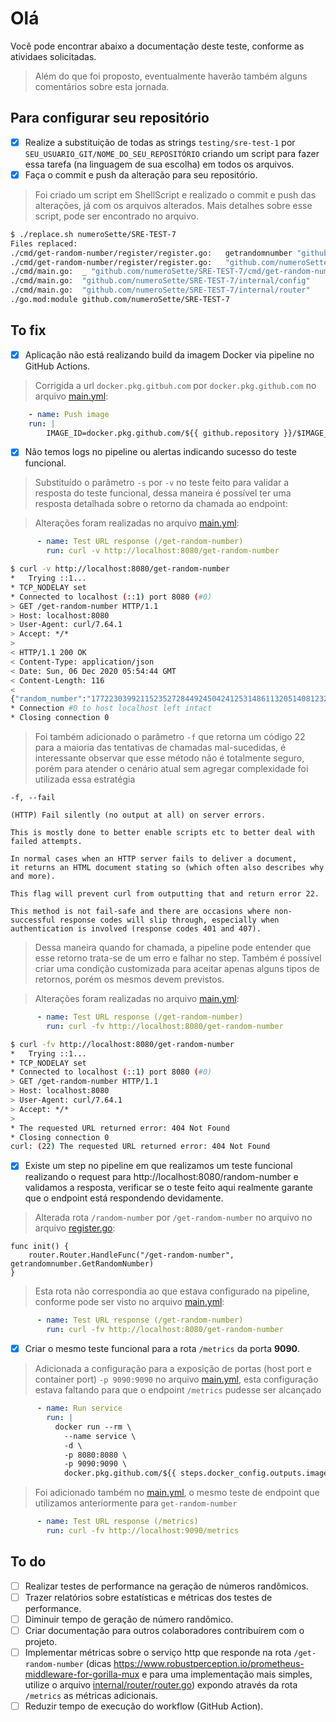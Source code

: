 # Olá

Você pode encontrar abaixo a documentação deste teste, conforme as atividaes solicitadas.
> Além do que foi proposto, eventualmente haverão também alguns comentários sobre esta jornada.

## Para configurar seu repositório

- [x] Realize a substituição de todas as strings `testing/sre-test-1` por `SEU_USUARIO_GIT/NOME_DO_SEU_REPOSITÓRIO` criando um script para fazer essa tarefa (na linguagem de sua escolha) em todos os arquivos.
- [x] Faça o commit e push da alteração para seu repositório.

> Foi criado um script em ShellScript e realizado o commit e push das alterações, já com os arquivos alterados. Mais detalhes sobre esse script, pode ser encontrado no arquivo.

```sh
$ ./replace.sh numeroSette/SRE-TEST-7
Files replaced:
./cmd/get-random-number/register/register.go:   getrandomnumber "github.com/numeroSette/SRE-TEST-7/cmd/get-random-number"
./cmd/get-random-number/register/register.go:   "github.com/numeroSette/SRE-TEST-7/internal/router"
./cmd/main.go:  _ "github.com/numeroSette/SRE-TEST-7/cmd/get-random-number/register"
./cmd/main.go:  "github.com/numeroSette/SRE-TEST-7/internal/config"
./cmd/main.go:  "github.com/numeroSette/SRE-TEST-7/internal/router"
./go.mod:module github.com/numeroSette/SRE-TEST-7
```

## To fix

- [x] Aplicação não está realizando build da imagem Docker via pipeline no GitHub Actions.

> Corrigida a url `docker.pkg.gitbuh.com` por `docker.pkg.github.com` no arquivo [main.yml](.github/workflows/main.yml):

```yaml
    - name: Push image
    run: |
        IMAGE_ID=docker.pkg.github.com/${{ github.repository }}/$IMAGE_NAME
```

- [x] Não temos logs no pipeline ou alertas indicando sucesso do teste funcional.

> Substituído o parâmetro `-s` por `-v` no teste feito para validar a resposta do teste funcional, dessa maneira é possível ter uma resposta detalhada sobre o retorno da chamada ao endpoint:

> Alterações foram realizadas no arquivo [main.yml](.github/workflows/main.yml):

```yaml
      - name: Test URL response (/get-random-number)
        run: curl -v http://localhost:8080/get-random-number
```

```sh
$ curl -v http://localhost:8080/get-random-number
*   Trying ::1...
* TCP_NODELAY set
* Connected to localhost (::1) port 8080 (#0)
> GET /get-random-number HTTP/1.1
> Host: localhost:8080
> User-Agent: curl/7.64.1
> Accept: */*
> 
< HTTP/1.1 200 OK
< Content-Type: application/json
< Date: Sun, 06 Dec 2020 05:54:44 GMT
< Content-Length: 116
< 
{"random_number":"17722303992115235272844924504241253148611320514081232194338332455231136341816473746263514294410"}
* Connection #0 to host localhost left intact
* Closing connection 0
```

> Foi também adicionado o parâmetro `-f` que retorna um código 22 para a maioria das tentativas de chamadas mal-sucedidas, é interessante observar que esse método não é totalmente seguro, porém para atender o cenário atual sem agregar complexidade foi utilizada essa estratégia

```text
-f, --fail

(HTTP) Fail silently (no output at all) on server errors. 

This is mostly done to better enable scripts etc to better deal with failed attempts. 

In normal cases when an HTTP server fails to deliver a document, 
it returns an HTML document stating so (which often also describes why and more). 

This flag will prevent curl from outputting that and return error 22.

This method is not fail-safe and there are occasions where non-successful response codes will slip through, especially when authentication is involved (response codes 401 and 407).
```

> Dessa maneira quando for chamada, a pipeline pode entender que esse retorno trata-se de um erro e falhar no step. Também é possível criar uma condição customizada para aceitar apenas alguns tipos de retornos, porém os mesmos devem previstos.

> Alterações foram realizadas no arquivo [main.yml](.github/workflows/main.yml):

```yaml
      - name: Test URL response (/get-random-number)
        run: curl -fv http://localhost:8080/get-random-number
```

```sh
$ curl -fv http://localhost:8080/get-random-number
*   Trying ::1...
* TCP_NODELAY set
* Connected to localhost (::1) port 8080 (#0)
> GET /get-random-number HTTP/1.1
> Host: localhost:8080
> User-Agent: curl/7.64.1
> Accept: */*
> 
* The requested URL returned error: 404 Not Found
* Closing connection 0
curl: (22) The requested URL returned error: 404 Not Found
```

- [x] Existe um step no pipeline em que realizamos um teste funcional realizando o request para http://localhost:8080/random-number e validamos a resposta, verificar se o teste feito aqui realmente garante que o endpoint está respondendo devidamente.

> Alterada rota `/random-number` por `/get-random-number` no arquivo no arquivo [register.go](cmd/get-random-number/register/register.go):

```golang
func init() {
    router.Router.HandleFunc("/get-random-number", getrandomnumber.GetRandomNumber)
}
```

> Esta rota não correspondia ao que estava configurado na pipeline, conforme pode ser visto no arquivo [main.yml](.github/workflows/main.yml):

```yaml
      - name: Test URL response (/get-random-number)
        run: curl -fv http://localhost:8080/get-random-number
```

- [x] Criar o mesmo teste funcional para a rota `/metrics` da porta **9090**.

> Adicionada a configuração para a exposição de portas (host port e container port) `-p 9090:9090` no arquivo [main.yml](.github/workflows/main.yml), esta configuração estava faltando para que o endpoint `/metrics` pudesse ser alcançado

```yaml
      - name: Run service
        run: |
          docker run --rm \
            --name service \
            -d \
            -p 8080:8080 \
            -p 9090:9090 \            
            docker.pkg.github.com/${{ steps.docker_config.outputs.image_repository }}/service:latest
```

> Foi adicionado também no [main.yml](.github/workflows/main.yml), o mesmo teste de endpoint que utilizamos anteriormente para `get-random-number`

```yaml
      - name: Test URL response (/metrics)
        run: curl -fv http://localhost:9090/metrics
```

## To do

- [ ] Realizar testes de performance na geração de números randômicos.
- [ ] Trazer relatórios sobre estatísticas e métricas dos testes de performance.
- [ ] Diminuir tempo de geração de número randômico.
- [ ] Criar documentação para outros colaboradores contribuírem com o projeto.
- [ ] Implementar métricas sobre o serviço http que responde na rota `/get-random-number` (dicas https://www.robustperception.io/prometheus-middleware-for-gorilla-mux e para uma implementação mais simples, utilize o arquivo [internal/router/router.go](../../internal/router/router.go)) expondo através da rota `/metrics` as métricas adicionais.
- [ ] Reduzir tempo de execução do workflow (GitHub Action).
